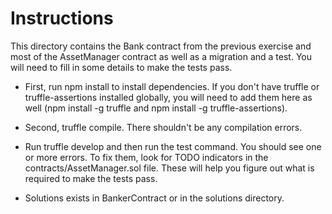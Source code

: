 # Instructions

This directory contains the Bank contract from the previous exercise
and most of the AssetManager contract as well as a migration and a
test. You will need to fill in some details to make the tests pass.

* First, run npm install to install dependencies. If you don't have
  truffle or truffle-assertions installed globally, you will need to
  add them here as well (npm install -g truffle and npm install -g
  truffle-assertions).

* Second, truffle compile. There shouldn't be any compilation errors.

* Run truffle develop and then run the test command. You should see
  one or more errors. To fix them, look for TODO indicators in the
  contracts/AssetManager.sol file. These will help you figure out what
  is required to make the tests pass.

* Solutions exists in BankerContract or in the solutions directory.
